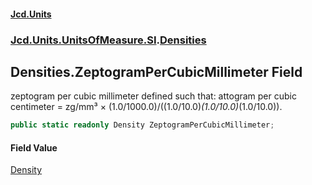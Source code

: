 #### [Jcd.Units](index.md 'index')
### [Jcd.Units.UnitsOfMeasure.SI](Jcd.Units.UnitsOfMeasure.SI.md 'Jcd.Units.UnitsOfMeasure.SI').[Densities](Densities.md 'Jcd.Units.UnitsOfMeasure.SI.Densities')

## Densities.ZeptogramPerCubicMillimeter Field

zeptogram per cubic millimeter defined such that: attogram per cubic centimeter = zg/mm³ × (1.0/1000.0)/((1.0/10.0)*(1.0/10.0)*(1.0/10.0)).

```csharp
public static readonly Density ZeptogramPerCubicMillimeter;
```

#### Field Value
[Density](Density.md 'Jcd.Units.UnitTypes.Density')